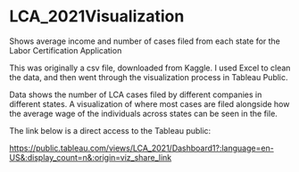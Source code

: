 # LCA_2021Visualization
Shows average income and number of cases filed from each state for the Labor Certification Application

This was originally a csv file, downloaded from Kaggle. I used Excel to clean the data, and then went through the visualization process in Tableau Public.

Data shows the number of LCA cases filed by different companies in different states. A visualization of where most cases are filed alongside how the average wage of the individuals across states can be seen in the file. 

The link below is a direct access to the Tableau public:

https://public.tableau.com/views/LCA_2021/Dashboard1?:language=en-US&:display_count=n&:origin=viz_share_link 
